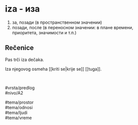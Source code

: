 # iza - иза

1. за, позади (в пространственном значении)  
2. позади, после (в переносном значении: в плане времени, приоритета, значимости и т.п.)

## Rečenice

Pas trči iza dečaka.

Iza njegovog osmeha [[kriti se|krije se]] [[tuga]].

<br>

#vrsta/predlog  
#nivo/A2  

#tema/prostor  
#tema/odnosi  
#tema/ljudi  
#tema/vreme  
